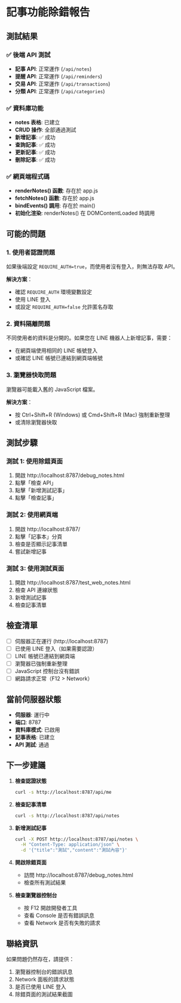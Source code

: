 # 記事功能除錯報告

## 測試結果

### ✅ 後端 API 測試
- **記事 API**: 正常運作 (`/api/notes`)
- **提醒 API**: 正常運作 (`/api/reminders`)
- **交易 API**: 正常運作 (`/api/transactions`)
- **分類 API**: 正常運作 (`/api/categories`)

### ✅ 資料庫功能
- **notes 表格**: 已建立
- **CRUD 操作**: 全部通過測試
- **新增記事**: ✅ 成功
- **查詢記事**: ✅ 成功
- **更新記事**: ✅ 成功
- **刪除記事**: ✅ 成功

### ✅ 網頁端程式碼
- **renderNotes() 函數**: 存在於 app.js
- **fetchNotes() 函數**: 存在於 app.js
- **bindEvents() 調用**: 存在於 main()
- **初始化渲染**: renderNotes() 在 DOMContentLoaded 時調用

## 可能的問題

### 1. 使用者認證問題
如果後端設定 `REQUIRE_AUTH=true`，而使用者沒有登入，則無法存取 API。

**解決方案**：
- 確認 `REQUIRE_AUTH` 環境變數設定
- 使用 LINE 登入
- 或設定 `REQUIRE_AUTH=false` 允許匿名存取

### 2. 資料隔離問題
不同使用者的資料是分開的。如果您在 LINE 機器人上新增記事，需要：
- 在網頁端使用相同的 LINE 帳號登入
- 或確認 LINE 帳號已連結到網頁端帳號

### 3. 瀏覽器快取問題
瀏覽器可能載入舊的 JavaScript 檔案。

**解決方案**：
- 按 Ctrl+Shift+R (Windows) 或 Cmd+Shift+R (Mac) 強制重新整理
- 或清除瀏覽器快取

## 測試步驟

### 測試 1: 使用除錯頁面
1. 開啟 http://localhost:8787/debug_notes.html
2. 點擊「檢查 API」
3. 點擊「新增測試記事」
4. 點擊「檢查記事」

### 測試 2: 使用網頁端
1. 開啟 http://localhost:8787/
2. 點擊「記事本」分頁
3. 檢查是否顯示記事清單
4. 嘗試新增記事

### 測試 3: 使用測試頁面
1. 開啟 http://localhost:8787/test_web_notes.html
2. 檢查 API 連線狀態
3. 新增測試記事
4. 檢查記事清單

## 檢查清單

- [ ] 伺服器正在運行 (http://localhost:8787)
- [ ] 已使用 LINE 登入（如果需要認證）
- [ ] LINE 帳號已連結到網頁端
- [ ] 瀏覽器已強制重新整理
- [ ] JavaScript 控制台沒有錯誤
- [ ] 網路請求正常（F12 > Network）

## 當前伺服器狀態

- **伺服器**: 運行中
- **端口**: 8787
- **資料庫模式**: 已啟用
- **記事表格**: 已建立
- **API 測試**: 通過

## 下一步建議

1. **檢查認證狀態**
   ```bash
   curl -s http://localhost:8787/api/me
   ```

2. **檢查記事清單**
   ```bash
   curl -s http://localhost:8787/api/notes
   ```

3. **新增測試記事**
   ```bash
   curl -X POST http://localhost:8787/api/notes \
     -H "Content-Type: application/json" \
     -d '{"title":"測試","content":"測試內容"}'
   ```

4. **開啟除錯頁面**
   - 訪問 http://localhost:8787/debug_notes.html
   - 檢查所有測試結果

5. **檢查瀏覽器控制台**
   - 按 F12 開啟開發者工具
   - 查看 Console 是否有錯誤訊息
   - 查看 Network 是否有失敗的請求

## 聯絡資訊

如果問題仍然存在，請提供：
1. 瀏覽器控制台的錯誤訊息
2. Network 面板的請求狀態
3. 是否已使用 LINE 登入
4. 除錯頁面的測試結果截圖
